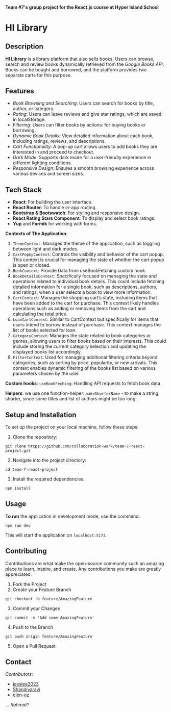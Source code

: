 #### Team #7's group project for the React.js course at Hyper Island School

# HI Library

## Description

**HI Library** is a library platform that also sells books.
Users can browse, search and review books dynamically retrieved from the _Google Books API_.
Books can be bought and borrowed, and the platform provides two separate carts for this purpose.

## Features

- _Book Browsing and Searching_: Users can search for books by title, author, or category.
- _Rating_: Users can leave reviews and give star ratings, which are saved in localStorage.
- _Filtering_: Users can filter books by actions: for buying books or borrowing.
- _Dynamic Book Details_: View detailed information about each book, including ratings, reviews, and descriptions.
- _Cart Functionality_: A pop-up cart allows users to add books they are interested in and proceed to checkout.
- _Dark Mode_: Supports dark mode for a user-friendly experience in different lighting conditions.
- _Responsive Design_: Ensures a smooth browsing experience across various devices and screen sizes.

## Tech Stack

- **React**: For building the user interface.
- **React Router**: To handle in-app routing.
- **Bootstrap & Bootswatch**: For styling and responsive design.
- **React Rating Stars Component**: To display and select book ratings.
- **Yup** and **Formik** for working with forms.

**Contexts of The Application**:

1. `ThemeContext`: Manages the theme of the application, such as toggling between light and dark modes.
2. `CartPopUpContext`: Controls the visibility and behavior of the cart popup. This context is crucial for managing the state of whether the cart popup is open or closed.
3. `BookContext`: Provide Data from useBookFetching custom hook.
4. `BookDetailsContext`: Specifically focused on managing the state and operations related to individual book details. This could include fetching detailed information for a single book, such as descriptions, authors, and ratings, when a user selects a book to view more information.
5. `CartContext`: Manages the shopping cart’s state, including items that have been added to the cart for purchase. This context likely handles operations such as adding or removing items from the cart and calculating the total price.
6. `LoanCartContext`: Similar to CartContext but specifically for items that users intend to borrow instead of purchase. This context manages the list of books selected for loan.
7. `CategoryContext`: Manages the state related to book categories or genres, allowing users to filter books based on their interests. This could include storing the current category selection and updating the displayed books list accordingly.
8. `FilterContext`: Used for managing additional filtering criteria beyond categories, such as sorting by price, popularity, or new arrivals. This context enables dynamic filtering of the books list based on various parameters chosen by the user.

**Custom hooks**: `useBookFeching`: Handling API requests to fetch book data

**Helpers**: we use one function-helper: `makeShorterName` - to make a string shorter, since some titles and list of authors might be too long.

## Setup and Installation

To set up the project on your local machine, follow these steps:

1. Clone the repository:

```
git clone https://github.com/collaboration-work/team-7-react-project.git
```

2. Navigate into the project directory:

```
cd team-7-react-project
```

3. Install the required dependencies:

```
npm install
```

## Usage

**To run** the application in development mode, use the command:

```
npm run dev
```

This will start the application on `localhost:5173`.

## Contributing

Contributions are what make the open-source community such an amazing place to learn, inspire, and create. Any contributions you make are greatly appreciated.

1. Fork the Project
2. Create your Feature Branch

```
git checkout -b feature/AmazingFeature
```

3. Commit your Changes

```
git commit -m 'Add some AmazingFeature'
```

4. Push to the Branch

```
git push origin feature/AmazingFeature
```

5. Open a Pull Request

## Contact

_Contributors:_

- [jesslee2023](jesslee2023)
- [Shandiyaravi](https://github.com/Shandiyaravi)
- [elen-oz](https://github.com/elen-oz)

... _Rahmat_?
